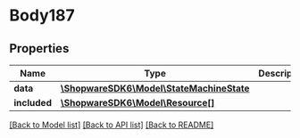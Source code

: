 # Body187

## Properties
Name | Type | Description | Notes
------------ | ------------- | ------------- | -------------
**data** | [**\ShopwareSDK6\Model\StateMachineState**](StateMachineState.md) |  | [optional] 
**included** | [**\ShopwareSDK6\Model\Resource[]**](Resource.md) |  | [optional] 

[[Back to Model list]](../../README.md#documentation-for-models) [[Back to API list]](../../README.md#documentation-for-api-endpoints) [[Back to README]](../../README.md)


